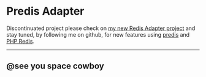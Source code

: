 # Predis Adapter

Discontinuated project please check on [my new Redis Adapter project](https://github.com/llegaz/RedisAdpter) and stay tuned, by following me on github, for new features using [predis](https://github.com/predis/predis) and [PHP Redis](https://github.com/phpredis/phpredis/).


---
@see you space cowboy
---
